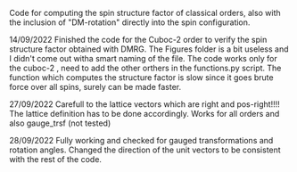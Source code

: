 Code for computing the spin structure factor of classical orders, also with the inclusion
of "DM-rotation" directly into the spin configuration.


14/09/2022
Finished the code for the Cuboc-2 order to verify the spin structure factor obtained with DMRG. The Figures folder is a bit useless and I didn't come out witha smart naming of the file. 
The code works only for the cuboc-2 , need to add the other orthers in the functions.py script. 
The function which computes the structure factor is slow since it goes brute force over all spins, surely can be made faster. 

27/09/2022
Carefull to the lattice vectors which are right and pos-right!!!! The lattice definition has to be done accordingly.
Works for all orders and also gauge_trsf (not tested)

28/09/2022
Fully working and checked for gauged transformations and rotation angles.
Changed the direction of the unit vectors to be consistent with the rest of the code.
